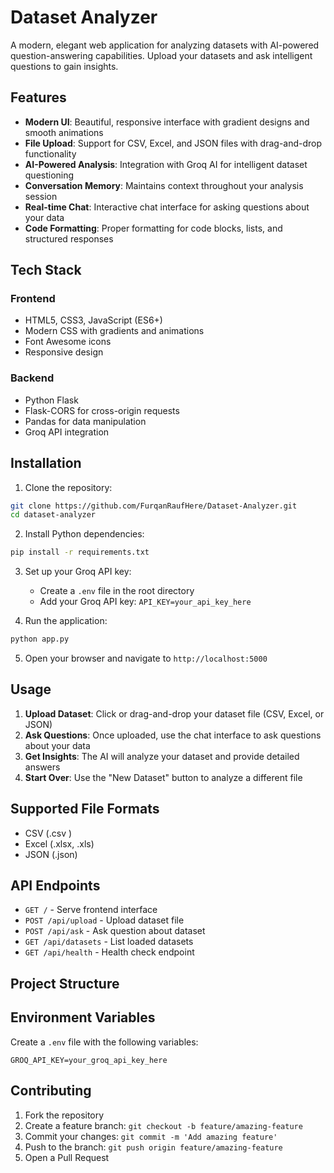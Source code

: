 # Dataset Analyzer

A modern, elegant web application for analyzing datasets with AI-powered question-answering capabilities. Upload your datasets and ask intelligent questions to gain insights.

## Features

- **Modern UI**: Beautiful, responsive interface with gradient designs and smooth animations
- **File Upload**: Support for CSV, Excel, and JSON files with drag-and-drop functionality
- **AI-Powered Analysis**: Integration with Groq AI for intelligent dataset questioning
- **Conversation Memory**: Maintains context throughout your analysis session
- **Real-time Chat**: Interactive chat interface for asking questions about your data
- **Code Formatting**: Proper formatting for code blocks, lists, and structured responses

## Tech Stack

### Frontend
- HTML5, CSS3, JavaScript (ES6+)
- Modern CSS with gradients and animations
- Font Awesome icons
- Responsive design

### Backend
- Python Flask
- Flask-CORS for cross-origin requests
- Pandas for data manipulation
- Groq API integration

## Installation

1. Clone the repository:
```bash
git clone https://github.com/FurqanRaufHere/Dataset-Analyzer.git
cd dataset-analyzer
```

2. Install Python dependencies:
```bash
pip install -r requirements.txt
```

3. Set up your Groq API key:
   - Create a `.env` file in the root directory
   - Add your Groq API key: `API_KEY=your_api_key_here`

4. Run the application:
```bash
python app.py
```

5. Open your browser and navigate to `http://localhost:5000`

## Usage

1. **Upload Dataset**: Click or drag-and-drop your dataset file (CSV, Excel, or JSON)
2. **Ask Questions**: Once uploaded, use the chat interface to ask questions about your data
3. **Get Insights**: The AI will analyze your dataset and provide detailed answers
4. **Start Over**: Use the "New Dataset" button to analyze a different file

## Supported File Formats

- CSV (.csv )
- Excel (.xlsx, .xls)
- JSON (.json)

## API Endpoints

- `GET /` - Serve frontend interface
- `POST /api/upload` - Upload dataset file
- `POST /api/ask` - Ask question about dataset
- `GET /api/datasets` - List loaded datasets
- `GET /api/health` - Health check endpoint

## Project Structure



## Environment Variables

Create a `.env` file with the following variables:

```env
GROQ_API_KEY=your_groq_api_key_here
```

## Contributing

1. Fork the repository
2. Create a feature branch: `git checkout -b feature/amazing-feature`
3. Commit your changes: `git commit -m 'Add amazing feature'`
4. Push to the branch: `git push origin feature/amazing-feature`
5. Open a Pull Request

